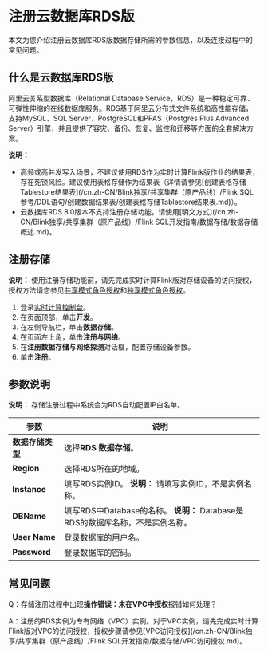 # 注册云数据库RDS版

本文为您介绍注册云数据库RDS版数据存储所需的参数信息，以及连接过程中的常见问题。

## 什么是云数据库RDS版

阿里云关系型数据库（Relational Database Service，RDS）是一种稳定可靠、可弹性伸缩的在线数据库服务。RDS基于阿里云分布式文件系统和高性能存储，支持MySQL、SQL Server、PostgreSQL和PPAS（Postgres Plus Advanced Server）引擎，并且提供了容灾、备份、恢复、监控和迁移等方面的全套解决方案。

**说明：**

-   高频或高并发写入场景，不建议使用RDS作为实时计算Flink版作业的结果表，存在死锁风险。建议使用表格存储作为结果表（详情请参见[创建表格存储Tablestore结果表](/cn.zh-CN/Blink独享/共享集群（原产品线）/Flink SQL参考/DDL语句/创建数据结果表/创建表格存储Tablestore结果表.md)）。
-   云数据库RDS 8.0版本不支持注册存储功能，请使用[明文方式](/cn.zh-CN/Blink独享/共享集群（原产品线）/Flink SQL开发指南/数据存储/数据存储概述.md)。

## 注册存储

**说明：** 使用注册存储功能前，请先完成实时计算Flink版对存储设备的访问授权，授权方法请您参见[共享模式角色授权](/cn.zh-CN/Blink独享/共享集群（原产品线）/准备工作/角色授权/共享模式角色授权.md)和[独享模式角色授权](/cn.zh-CN/Blink独享/共享集群（原产品线）/准备工作/角色授权/独享模式角色授权.md)。

1.  登录[实时计算控制台](https://stream.console.aliyun.com)。
2.  在页面顶部，单击**开发**。
3.  在左侧导航栏，单击**数据存储**。
4.  在页面左上角，单击**注册与网络**。
5.  在**注册数据存储与网络探测**对话框，配置存储设备参数。
6.  单击**注册**。

## 参数说明

**说明：** 存储注册过程中系统会为RDS自动配置IP白名单。

|参数|说明|
|--|--|
|**数据存储类型**|选择**RDS 数据存储**。|
|**Region**|选择RDS所在的地域。|
|**Instance**|填写RDS实例ID。 **说明：** 请填写实例ID，不是实例名称。 |
|**DBName**|填写RDS中Database的名称。 **说明：** Database是RDS的数据库名称，不是实例名称。 |
|**User Name**|登录数据库的用户名。|
|**Password**|登录数据库的密码。|

## 常见问题

Q：存储注册过程中出现**操作错误：未在VPC中授权**报错如何处理？

A：注册的RDS实例为专有网络（VPC）实例。对于VPC实例，请先完成实时计算Flink版对VPC的访问授权，授权步骤请参见[VPC访问授权](/cn.zh-CN/Blink独享/共享集群（原产品线）/Flink SQL开发指南/数据存储/VPC访问授权.md)。

